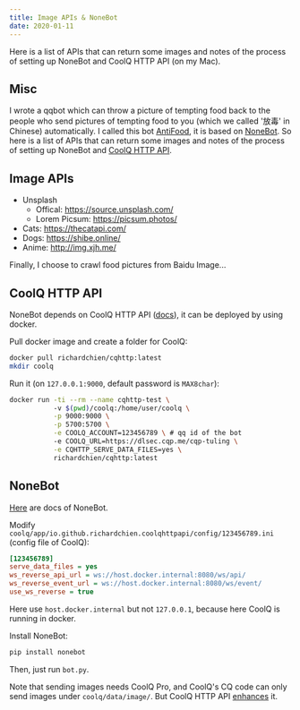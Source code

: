 ```yaml
---
title: Image APIs & NoneBot
date: 2020-01-11
---
```


Here is a list of APIs that can return some images and notes of the process of setting up NoneBot and CoolQ HTTP API (on my Mac).

<!-- more -->

## Misc

I wrote a qqbot which can throw a picture of tempting food back to the people who send pictures of tempting food to you (which we called '放毒' in Chinese) automatically. I called this bot [AntiFood](https://github.com/Renovamen/AntiFood), it is based on [NoneBot](https://github.com/richardchien/nonebot). So here is a list of APIs that can return some images and notes of the process of setting up NoneBot and [CoolQ HTTP API](https://github.com/richardchien/coolq-http-api).

## Image APIs

- Unsplash
    - Offical: https://source.unsplash.com/
    - Lorem Picsum: https://picsum.photos/
- Cats: https://thecatapi.com/
- Dogs: https://shibe.online/
- Anime: http://img.xjh.me/

Finally, I choose to crawl food pictures from Baidu Image...

## CoolQ HTTP API

NoneBot depends on CoolQ HTTP API ([docs](https://cqhttp.cc/docs/4.14/#/)), it can be deployed by using docker.

Pull docker image and create a folder for CoolQ:

```bash
docker pull richardchien/cqhttp:latest
mkdir coolq
```

Run it (on `127.0.0.1:9000`, default password is `MAX8char`):

```bash
docker run -ti --rm --name cqhttp-test \ 
           -v $(pwd)/coolq:/home/user/coolq \
           -p 9000:9000 \
           -p 5700:5700 \
           -e COOLQ_ACCOUNT=123456789 \ # qq id of the bot
           -e COOLQ_URL=https://dlsec.cqp.me/cqp-tuling \
           -e CQHTTP_SERVE_DATA_FILES=yes \
           richardchien/cqhttp:latest
```

## NoneBot

[Here](https://nonebot.cqp.moe/guide/) are docs of NoneBot.

Modify `coolq/app/io.github.richardchien.coolqhttpapi/config/123456789.ini` (config file of CoolQ):

```ini
[123456789]
serve_data_files = yes
ws_reverse_api_url = ws://host.docker.internal:8080/ws/api/
ws_reverse_event_url = ws://host.docker.internal:8080/ws/event/
use_ws_reverse = true
```

Here use `host.docker.internal` but not `127.0.0.1`, because here CoolQ is running in docker.

Install NoneBot:

```bash
pip install nonebot
```

Then, just run `bot.py`.

Note that sending images needs CoolQ Pro, and CoolQ's CQ code can only send images under `coolq/data/image/`. But CoolQ HTTP API [enhances](https://cqhttp.cc/docs/4.14/#/CQCode) it.